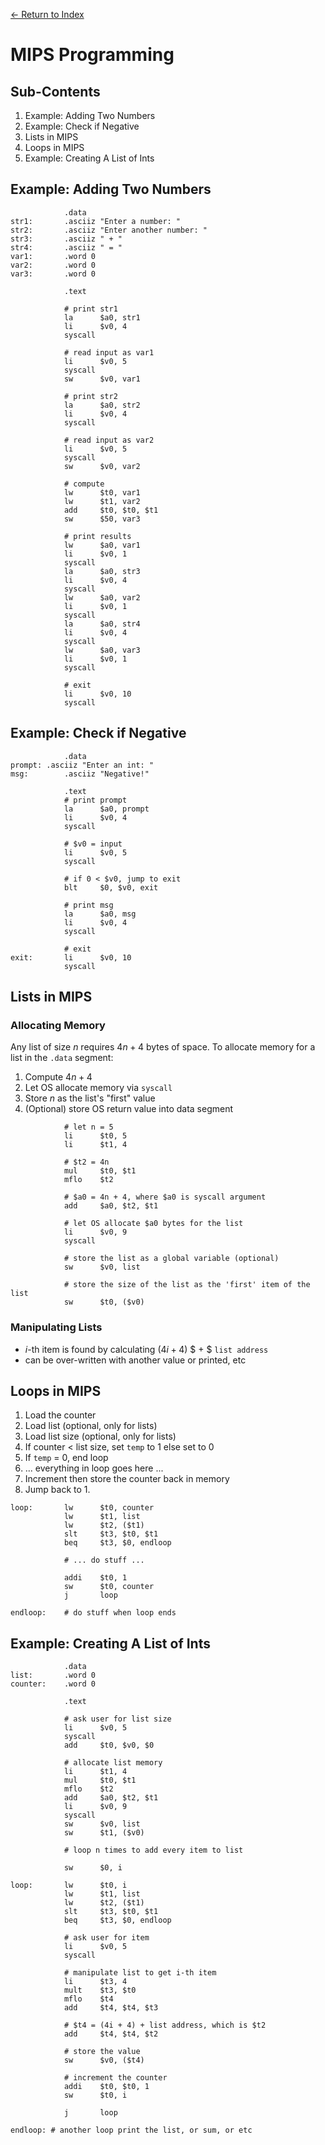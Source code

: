 [← Return to Index]()

# MIPS Programming

## Sub-Contents
1. Example: Adding Two Numbers
2. Example: Check if Negative
3. Lists in MIPS
4. Loops in MIPS
5. Example: Creating A List of Ints

## Example: Adding Two Numbers
```assembly
			.data
str1:		.asciiz "Enter a number: "
str2:		.asciiz "Enter another number: "
str3:		.asciiz " + "
str4:		.asciiz " = "
var1:		.word 0
var2:		.word 0
var3:		.word 0

			.text
			
			# print str1
			la		$a0, str1
			li		$v0, 4
			syscall
			
			# read input as var1
			li		$v0, 5
			syscall
			sw		$v0, var1
			
			# print str2
			la		$a0, str2
			li		$v0, 4
			syscall
			
			# read input as var2
			li		$v0, 5
			syscall
			sw		$v0, var2
			
			# compute
			lw		$t0, var1
			lw		$t1, var2
			add		$t0, $t0, $t1
			sw		$50, var3
			
			# print results
			lw		$a0, var1
			li		$v0, 1
			syscall
			la		$a0, str3
			li		$v0, 4
			syscall
			lw		$a0, var2
			li		$v0, 1
			syscall
			la		$a0, str4
			li		$v0, 4
			syscall
			lw		$a0, var3
			li		$v0, 1
			syscall
			
			# exit
			li		$v0, 10
			syscall
```

## Example: Check if Negative
```assembly
			.data
prompt:	.asciiz "Enter an int: "
msg:		.asciiz "Negative!"

			.text
			# print prompt
			la		$a0, prompt
			li		$v0, 4
			syscall
			
			# $v0 = input
			li		$v0, 5
			syscall
			
			# if 0 < $v0, jump to exit
			blt		$0, $v0, exit
			
			# print msg
			la		$a0, msg
			li		$v0, 4
			syscall
			
			# exit
exit:		li		$v0, 10
			syscall
```

## Lists in MIPS

### Allocating Memory
Any list of size $n$ requires $4n + 4$ bytes of space. To allocate memory for a list in the `.data` segment:

1. Compute $4n + 4$
2. Let OS allocate memory via `syscall`
3. Store $n$ as the list's "first" value
4. (Optional) store OS return value into data segment

```assembly
			# let n = 5
			li		$t0, 5
			li		$t1, 4
			
			# $t2 = 4n
			mul		$t0, $t1
			mflo	$t2
			
			# $a0 = 4n + 4, where $a0 is syscall argument
			add		$a0, $t2, $t1
			
			# let OS allocate $a0 bytes for the list
			li		$v0, 9
			syscall
			
			# store the list as a global variable (optional)
			sw		$v0, list
			
			# store the size of the list as the 'first' item of the list
			sw		$t0, ($v0)
```

### Manipulating Lists
- $i$-th item is found by calculating $(4i + 4)$ $ + $ `list address`
- can be over-written with another value or printed, etc

## Loops in MIPS
1. Load the counter
2. Load list (optional, only for lists)
3. Load list size (optional, only for lists)
4. If counter $<$ list size, set `temp` to 1 else set to 0
5. If `temp` = 0, end loop
6. ... everything in loop goes here ...
7. Increment then store the counter back in memory
8. Jump back to 1.

```assembly
loop:		lw		$t0, counter
			lw		$t1, list
			lw		$t2, ($t1)
			slt		$t3, $t0, $t1
			beq		$t3, $0, endloop
			
			# ... do stuff ...
			
			addi	$t0, 1
			sw		$t0, counter
			j		loop
			
endloop:	# do stuff when loop ends
```

## Example: Creating A List of Ints
```assembly
			.data
list:		.word 0
counter:	.word 0

			.text
			
			# ask user for list size
			li		$v0, 5
			syscall
			add		$t0, $v0, $0
			
			# allocate list memory
			li		$t1, 4
			mul		$t0, $t1
			mflo	$t2
			add 	$a0, $t2, $t1
			li		$v0, 9
			syscall
			sw		$v0, list
			sw		$t1, ($v0)
			
			# loop n times to add every item to list
			
			sw		$0, i
			
loop:		lw		$t0, i
			lw		$t1, list
			lw		$t2, ($t1)
			slt		$t3, $t0, $t1
			beq		$t3, $0, endloop
			
			# ask user for item
			li		$v0, 5
			syscall
			
			# manipulate list to get i-th item
			li		$t3, 4
			mult	$t3, $t0
			mflo	$t4
			add		$t4, $t4, $t3
			
			# $t4 = (4i + 4) + list address, which is $t2
			add		$t4, $t4, $t2
			
			# store the value
			sw		$v0, ($t4)
			
			# increment the counter
			addi	$t0, $t0, 1
			sw		$t0, i
			
			j		loop
			
endloop: # another loop print the list, or sum, or etc
```
			


			